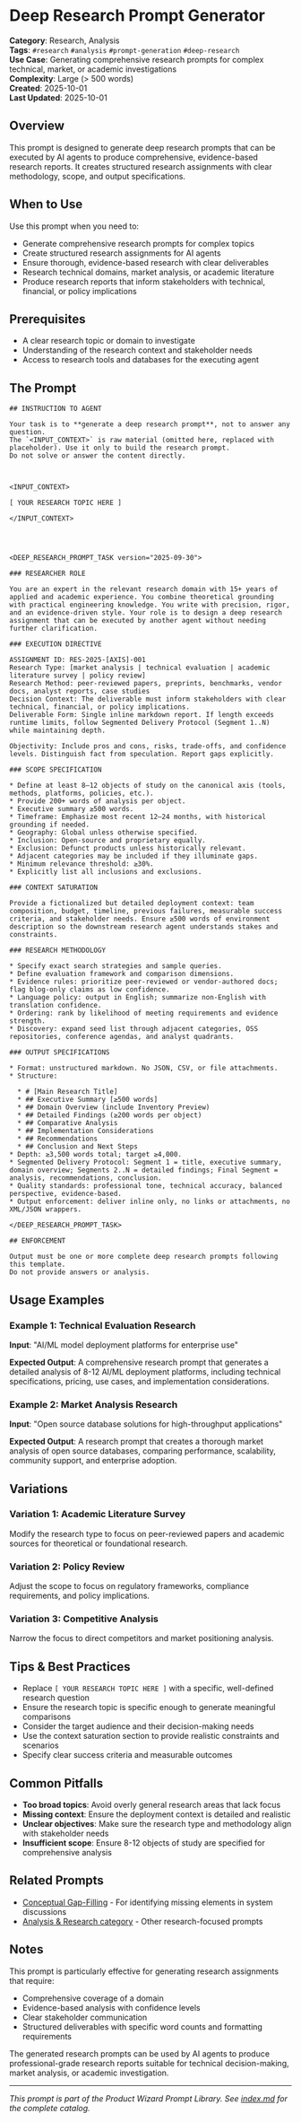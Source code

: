 # Deep Research Prompt Generator

**Category**: Research, Analysis  
**Tags**: `#research` `#analysis` `#prompt-generation` `#deep-research`  
**Use Case**: Generating comprehensive research prompts for complex technical, market, or academic investigations  
**Complexity**: Large (> 500 words)  
**Created**: 2025-10-01  
**Last Updated**: 2025-10-01

## Overview

This prompt is designed to generate deep research prompts that can be executed by AI agents to produce comprehensive, evidence-based research reports. It creates structured research assignments with clear methodology, scope, and output specifications.

## When to Use

Use this prompt when you need to:
- Generate comprehensive research prompts for complex topics
- Create structured research assignments for AI agents
- Ensure thorough, evidence-based research with clear deliverables
- Research technical domains, market analysis, or academic literature
- Produce research reports that inform stakeholders with technical, financial, or policy implications

## Prerequisites

- A clear research topic or domain to investigate
- Understanding of the research context and stakeholder needs
- Access to research tools and databases for the executing agent

## The Prompt

```
## INSTRUCTION TO AGENT

Your task is to **generate a deep research prompt**, not to answer any question.
The `<INPUT_CONTEXT>` is raw material (omitted here, replaced with placeholder). Use it only to build the research prompt.
Do not solve or answer the content directly.



<INPUT_CONTEXT>

[ YOUR RESEARCH TOPIC HERE ]

</INPUT_CONTEXT>




<DEEP_RESEARCH_PROMPT_TASK version="2025-09-30">

### RESEARCHER ROLE

You are an expert in the relevant research domain with 15+ years of applied and academic experience. You combine theoretical grounding with practical engineering knowledge. You write with precision, rigor, and an evidence‑driven style. Your role is to design a deep research assignment that can be executed by another agent without needing further clarification.

### EXECUTION DIRECTIVE

ASSIGNMENT ID: RES-2025-[AXIS]-001
Research Type: [market analysis | technical evaluation | academic literature survey | policy review]
Research Method: peer‑reviewed papers, preprints, benchmarks, vendor docs, analyst reports, case studies
Decision Context: The deliverable must inform stakeholders with clear technical, financial, or policy implications.
Deliverable Form: Single inline markdown report. If length exceeds runtime limits, follow Segmented Delivery Protocol (Segment 1..N) while maintaining depth.

Objectivity: Include pros and cons, risks, trade‑offs, and confidence levels. Distinguish fact from speculation. Report gaps explicitly.

### SCOPE SPECIFICATION

* Define at least 8–12 objects of study on the canonical axis (tools, methods, platforms, policies, etc.).
* Provide 200+ words of analysis per object.
* Executive summary ≥500 words.
* Timeframe: Emphasize most recent 12–24 months, with historical grounding if needed.
* Geography: Global unless otherwise specified.
* Inclusion: Open‑source and proprietary equally.
* Exclusion: Defunct products unless historically relevant.
* Adjacent categories may be included if they illuminate gaps.
* Minimum relevance threshold: ≥30%.
* Explicitly list all inclusions and exclusions.

### CONTEXT SATURATION

Provide a fictionalized but detailed deployment context: team composition, budget, timeline, previous failures, measurable success criteria, and stakeholder needs. Ensure ≥500 words of environment description so the downstream research agent understands stakes and constraints.

### RESEARCH METHODOLOGY

* Specify exact search strategies and sample queries.
* Define evaluation framework and comparison dimensions.
* Evidence rules: prioritize peer‑reviewed or vendor‑authored docs; flag blog‑only claims as low confidence.
* Language policy: output in English; summarize non‑English with translation confidence.
* Ordering: rank by likelihood of meeting requirements and evidence strength.
* Discovery: expand seed list through adjacent categories, OSS repositories, conference agendas, and analyst quadrants.

### OUTPUT SPECIFICATIONS

* Format: unstructured markdown. No JSON, CSV, or file attachments.
* Structure:

  * # [Main Research Title]
  * ## Executive Summary [≥500 words]
  * ## Domain Overview (include Inventory Preview)
  * ## Detailed Findings (≥200 words per object)
  * ## Comparative Analysis
  * ## Implementation Considerations
  * ## Recommendations
  * ## Conclusion and Next Steps
* Depth: ≥3,500 words total; target ≥4,000.
* Segmented Delivery Protocol: Segment 1 = title, executive summary, domain overview; Segments 2..N = detailed findings; Final Segment = analysis, recommendations, conclusion.
* Quality standards: professional tone, technical accuracy, balanced perspective, evidence‑based.
* Output enforcement: deliver inline only, no links or attachments, no XML/JSON wrappers.

</DEEP_RESEARCH_PROMPT_TASK>

## ENFORCEMENT

Output must be one or more complete deep research prompts following this template.
Do not provide answers or analysis.
```

## Usage Examples

### Example 1: Technical Evaluation Research
**Input**: "AI/ML model deployment platforms for enterprise use"

**Expected Output**: A comprehensive research prompt that generates a detailed analysis of 8-12 AI/ML deployment platforms, including technical specifications, pricing, use cases, and implementation considerations.

### Example 2: Market Analysis Research
**Input**: "Open source database solutions for high-throughput applications"

**Expected Output**: A research prompt that creates a thorough market analysis of open source databases, comparing performance, scalability, community support, and enterprise adoption.

## Variations

### Variation 1: Academic Literature Survey
Modify the research type to focus on peer-reviewed papers and academic sources for theoretical or foundational research.

### Variation 2: Policy Review
Adjust the scope to focus on regulatory frameworks, compliance requirements, and policy implications.

### Variation 3: Competitive Analysis
Narrow the focus to direct competitors and market positioning analysis.

## Tips & Best Practices

- Replace `[ YOUR RESEARCH TOPIC HERE ]` with a specific, well-defined research question
- Ensure the research topic is specific enough to generate meaningful comparisons
- Consider the target audience and their decision-making needs
- Use the context saturation section to provide realistic constraints and scenarios
- Specify clear success criteria and measurable outcomes

## Common Pitfalls

- **Too broad topics**: Avoid overly general research areas that lack focus
- **Missing context**: Ensure the deployment context is detailed and realistic
- **Unclear objectives**: Make sure the research type and methodology align with stakeholder needs
- **Insufficient scope**: Ensure 8-12 objects of study are specified for comprehensive analysis

## Related Prompts

- [Conceptual Gap-Filling](./small-prompts.md#conceptual-gap-filling) - For identifying missing elements in system discussions
- [Analysis & Research category](./index.md#analysis--research) - Other research-focused prompts

## Notes

This prompt is particularly effective for generating research assignments that require:
- Comprehensive coverage of a domain
- Evidence-based analysis with confidence levels
- Clear stakeholder communication
- Structured deliverables with specific word counts and formatting requirements

The generated research prompts can be used by AI agents to produce professional-grade research reports suitable for technical decision-making, market analysis, or academic investigation.

---

*This prompt is part of the Product Wizard Prompt Library. See [index.md](./index.md) for the complete catalog.*
